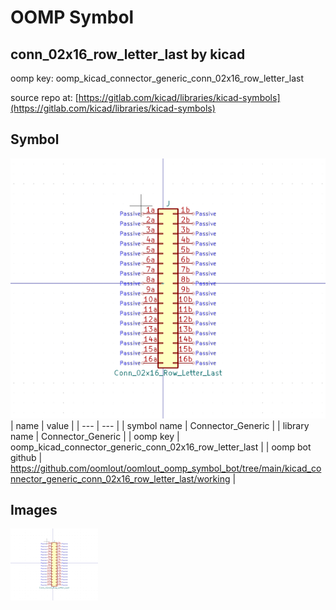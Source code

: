 # OOMP Symbol  
## conn_02x16_row_letter_last  by kicad  
  
oomp key: oomp_kicad_connector_generic_conn_02x16_row_letter_last  
  
source repo at: [https://gitlab.com/kicad/libraries/kicad-symbols](https://gitlab.com/kicad/libraries/kicad-symbols)  
## Symbol  
  
[![working.png](working_600.png)](working.png)  
| name | value | 
| --- | --- | 
| symbol name | Connector_Generic | 
| library name | Connector_Generic | 
| oomp key | oomp_kicad_connector_generic_conn_02x16_row_letter_last | 
| oomp bot github | https://github.com/oomlout/oomlout_oomp_symbol_bot/tree/main/kicad_connector_generic_conn_02x16_row_letter_last/working | 
## Images  
  
[![working.png](working_140.png)](working.png)  
